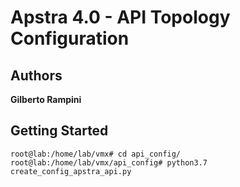 # Apstra 4.0 - API Topology Configuration

## Authors

**Gilberto Rampini**

## Getting Started


```
root@lab:/home/lab/vmx# cd api_config/
root@lab:/home/lab/vmx/api_config# python3.7 create_config_apstra_api.py 

```

